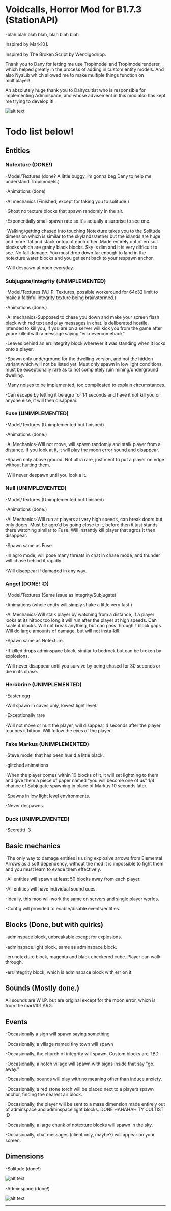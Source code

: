 # Voidcalls, Horror Mod for B1.7.3 (StationAPI)

-blah blah blah blah, blah blah blah

Inspired by Mark101.

Inspired by The Broken Script by Wendigodripp.

Thank you to Dany for letting me use Tropimodel and Tropimodelrenderer, which helped greatly in the process of adding in custom entity models. And also NyaLib which allowed me to make multiple things function on multiplayer!

An absolutely huge thank you to Dairycultist who is responsible for implementing Adminspace, and whose advisement in this mod also has kept me trying to develop it!

![alt text](https://github.com/UncleAcid1/Voidcalls/blob/main/banner.jpg)

# Todo list below!



## Entities

### Notexture (DONE!)

-Model/Textures (done? A little buggy, im gonna beg Dany to help me understand Tropimodels.)

-Animations (done)

-AI mechanics (Finished, except for taking you to solitude.)

-Ghost no texture blocks that spawn randomly in the air.

-Exponentially small spawn rate so it's actually a surprise to see one.

-Walking/getting chased into touching Notexture takes you to the Solitude dimension which is similar to the skylands/aether but the islands are huge and more flat and stack ontop of each other. Made entirely out of err.soil blocks which are grainy black blocks. Sky is dim and it is very difficult to see. No fall damage. You must drop down far enough to land in the notexture water blocks and you get sent back to your respawn anchor.

-Will despawn at noon everyday.

### Subjugate/Integrity (UNIMPLEMENTED)

-Model/Textures (W.I.P. Textures, possible workaround for 64x32 limit to make a faithful integrity texture being brainstormed.)

-Animations (done.)

-AI mechanics-Supposed to chase you down and make your screen flash black with red text and play messages in chat. Is deliberated hostile. Intended to kill you, if you are on a server will kick you from the game after youre killed with a message saying "err.nevercomeback"

-Leaves behind an err.integrity block wherever it was standing when it locks onto a player.

-Spawn only underground for the dwelling version, and not the hidden variant which will not be listed yet. Must only spawn in low light conditions, must be exceptionally rare as to not completely ruin mining/underground dwelling.

-Many noises to be implemented, too complicated to explain circumstances.

-Can escape by letting it be agro for 14 seconds and have it not kill you or anyone else, it will then disappear.

### Fuse (UNIMPLEMENTED)

-Model/Textures (Unimplemented but finished)

-Animations (done.)

-AI Mechanics-Will not move, will spawn randomly and stalk player from a distance. If you look at it, it will play the moon error sound and disappear.

-Spawn only above ground. Not ultra rare, just ment to put a player on edge without hurting them.

-Will never despawn until you look a it.

### Null (UNIMPLEMENTED)

-Model/Textures (Unimplemented but finished)

-Animations (done.)

-Ai Mechanics-Will run at players at very high speeds, can break doors but only doors. Must be agro'd by going close to it, before then it just stands there watching similar to Fuse. Will instantly kill player that agros it then disappear. 

-Spawn same as Fuse.

-In agro mode, will pose many threats in chat in chase mode, and thunder will chase behind it rapidly.

-Will disappear if damaged in any way.

### Angel (DONE! :D)

-Model/Textures (Same issue as Integrity/Subjugate)

-Animations (whole entity will simply shake a little very fast.)

-Ai Mechanics-Will stalk player by watching from a distance, if a player looks at its hitbox too long it will run after the player at high speeds. Can scale 4 blocks. Will not break anything, but can pass through 1 block gaps. Will do large amounts of damage, but will not insta-kill.

-Spawn same as Notexture.

-If killed drops adminspace block, similar to bedrock but can be broken by explosions.

-Will never disappear until you survive by being chased for 30 seconds or die in its chase.

### Herobrine (UNIMPLEMENTED)

-Easter egg

-Will spawn in caves only, lowest light level.

-Exceptionally rare

-Will not move or hurt the player, will disappear 4 seconds after the player touches it hitbox. Will follow the eyes of the player.

### Fake Markus (UNIMPLEMENTED)

-Steve model that has been hue'd a little black.

-glitched animations

-When the player comes within 10 blocks of it, it will set lightning to them and give them a piece of paper named "you will become one of us" 1/4 chance of Subjugate spawning in place of Markus 10 seconds later.

-Spawns in low light level environments.

-Never despawns.

### Duck (UNIMPLEMENTED)

-Secretttt :3



## Basic mechanics 

-The only way to damage entities is using explosive arrows from Elemental Arrows as a soft dependency, without the mod it is impossible to fight them and you must learn to evade them effectively.

-All entities will spawn at least 50 blocks away from each player.

-All entities will have individual sound cues.

-Ideally, this mod will work the same on servers and single player worlds.

-Config will provided to enable/disable events/entities.



## Blocks (Done, but with quirks)

-adminspace block, unbreakable except for explosions.

-adminspace.light block, same as adminspace block.

-err.notexture block, magenta and black checkered cube. Player can walk through.

-err.integrity block, which is adminspace block with err on it.



## Sounds (Mostly done.)


All sounds are W.I.P. but are original except for the moon error, which is from the mark101 ARG.



## Events

-Occasionally a sign will spawn saying something

-Occasionally, a village named tiny town will spawn

-Occasionally, the church of integrity will spawn. Custom blocks are TBD.

-Occasionally, a notch village will spawn with signs inside that say "go. away."

-Occasionally, sounds will play with no meaning other than induce anxiety.

-Occasionally, a red stone torch will be placed next to a players spawn anchor, finding the nearest air block.

-Occasionally, the player will be sent to a maze dimension made entirely out of adminspace and adminspace.light blocks. DONE HAHAHAH TY CULTIST :D

-Occasionally, a large chunk of notexture blocks will spawn in the sky.

-Occasionally, chat messages (client only, maybe?) will appear on your screen.

## Dimensions

-Solitude (done!)

![alt text](https://github.com/UncleAcid1/Voidcalls/blob/main/solitude.jpg)

-Adminspace (done!)

![alt text](https://github.com/UncleAcid1/Voidcalls/blob/main/adminspace.jpg)

-------------------------
